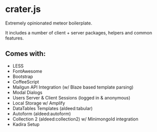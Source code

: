 # crater.js

Extremely opinionated meteor boilerplate.
 
It includes a number of client + server packages, helpers and common features.

## Comes with:

* LESS
* FontAwesome
* Bootstrap
* CoffeeScript
* Mailgun API Integration (w/ Blaze based template parsing)
* Modal Dialogs
* Users Server & Client Sessions (logged in & anonymous)
* Local Storage w/ Amplify
* DataTables Templates (aldeed:tabular)
* Autoform (aldeed:autoform)
* Collection 2 (aldeed:collection2) w/ MinimongoId integration
* Kadira Setup
